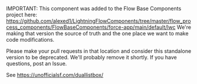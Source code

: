
IMPORTANT: This component was added to the Flow Base Components project here: https://github.com/alexed1/LightningFlowComponents/tree/master/flow_process_components/FlowBaseComponents/force-app/main/default/lwc We're making that version the source of truth and the one place we want to make code modifications. 

Please make your pull requests in that location and consider this standalone version to be deprecated. We'll probably remove it shortly. If you have questions, post an Issue. 


See https://unofficialsf.com/duallistbox/
